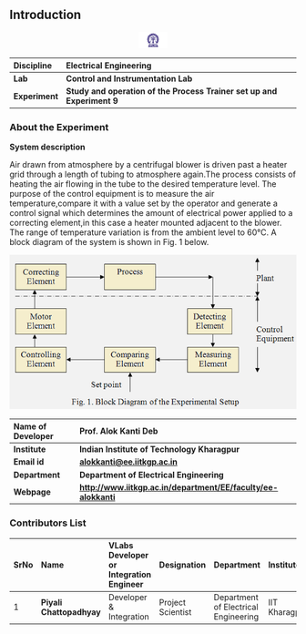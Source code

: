 ## Introduction

<div align="center">
<img src="experiment/images/iitkgp.png" width="10%">
</div>

<b>Discipline | <b> Electrical Engineering 
:--|:--|
<b> Lab | <b> **Control and Instrumentation Lab**
<b> Experiment|     <b> **Study and operation of the Process Trainer set up and Experiment 9**


### About the Experiment 
**System description**

Air drawn from atmosphere by a centrifugal blower is driven past a heater grid through a length of tubing to atmosphere again.The process consists of heating the air flowing in the tube to the desired temperature level. The purpose of the control equipment is to measure the air temperature,compare it with a value set by the operator and generate a control signal which determines the amount of electrical power applied to a correcting element,in this case a heater mounted adjacent to the blower. The range of temperature variation is from the ambient level to 60&deg;C. A block diagram of the system is shown in Fig. 1 below.

<div align="center">
<img class="img-fluid"  src="experiment/images/plant_box.png" alt="">                  
</div>

<b>Name of Developer | <b> **Prof. Alok Kanti Deb**
:--|:--|
<b> Institute | <b>  **Indian Institute of Technology Kharagpur**
<b> Email id|     <b>  **alokkanti@ee.iitkgp.ac.in**
<b> Department |  **Department of Electrical Engineering**
<b>Webpage| <b> http://www.iitkgp.ac.in/department/EE/faculty/ee-alokkanti

### Contributors List

SrNo | Name | VLabs Developer or Integration Engineer | Designation | Department| Institute
:--|:--|:--|:--|:--|:--|
1 | **Piyali Chattopadhyay** | Developer & Integration | Project Scientist | Department of Electrical Engineering | IIT Kharagpur | 
